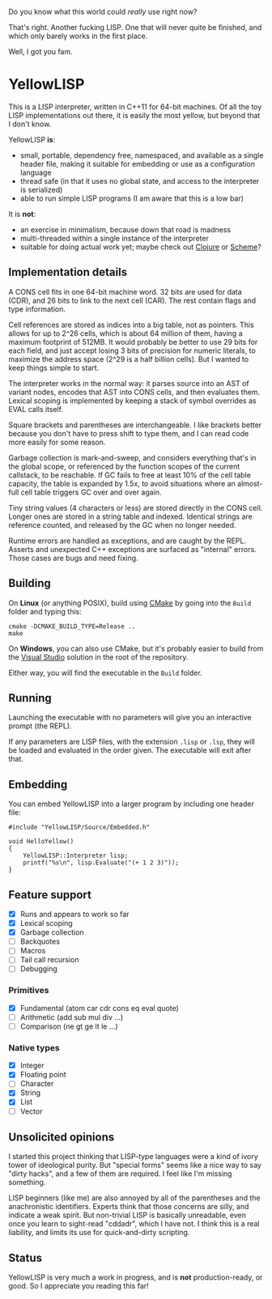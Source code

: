 Do you know what this world could *really* use right now?

That's right. Another fucking LISP. One that will never quite be finished, and which only barely works in the first place.

Well, I got you fam.

# YellowLISP

This is a LISP interpreter, written in C++11 for 64-bit machines. Of all the toy LISP implementations out there, it is easily the most yellow, but beyond that I don't know.

YellowLISP **is**:
- small, portable, dependency free, namespaced, and available as a single header file, making it suitable for embedding or use as a configuration language
- thread safe (in that it uses no global state, and access to the interpreter is serialized)
- able to run simple LISP programs (I am aware that this is a low bar)

It is **not**:
- an exercise in minimalism, because down that road is madness
- multi-threaded within a single instance of the interpreter
- suitable for doing actual work yet; maybe check out [Clojure](https://clojure.org/) or [Scheme](https://www.call-cc.org/)?

## Implementation details

A CONS cell fits in one 64-bit machine word. 32 bits are used for data (CDR), and 26 bits to link to the next cell (CAR). The rest contain flags and type information.

Cell references are stored as indices into a big table, not as pointers. This allows for up to 2^26 cells, which is about 64 million of them, having a maximum footprint of 512MB. It would probably be better to use 29 bits for each field, and just accept losing 3 bits of precision for numeric literals, to maximize the address space (2^29 is a half billion cells). But I wanted to keep things simple to start.

The interpreter works in the normal way: it parses source into an AST of variant nodes, encodes that AST into CONS cells, and then evaluates them. Lexical scoping is implemented by keeping a stack of symbol overrides as EVAL calls itself.

Square brackets and parentheses are interchangeable. I like brackets better because you don't have to press shift to type them, and I can read code more easily for some reason.

Garbage collection is mark-and-sweep, and considers everything that's in the global scope, or referenced by the function scopes of the current callstack, to be reachable. If GC fails to free at least 10% of the cell table capacity, the table is expanded by 1.5x, to avoid situations where an almost-full cell table triggers GC over and over again.

Tiny string values (4 characters or less) are stored directly in the CONS cell. Longer ones are stored in a string table and indexed. Identical strings are reference counted, and released by the GC when no longer needed.

Runtime errors are handled as exceptions, and are caught by the REPL. Asserts and unexpected C++ exceptions are surfaced as "internal" errors. Those cases are bugs and need fixing.

## Building

On **Linux** (or anything POSIX), build using [CMake](https://cmake.org/) by going into the `Build` folder and typing this:
```
cmake -DCMAKE_BUILD_TYPE=Release ..
make
```
On **Windows**, you can also use CMake, but it's probably easier to build from the [Visual Studio](https://visualstudio.microsoft.com/vs/community/) solution in the root of the repository.

Either way, you will find the executable in the `Build` folder.

## Running

Launching the executable with no parameters will give you an interactive prompt (the REPL).

If any parameters are LISP files, with the extension `.lisp` or `.lsp`, they will be loaded and evaluated in the order given. The executable will exit after that.

## Embedding

You can embed YellowLISP into a larger program by including one header file:

```
#include "YellowLISP/Source/Embedded.h"

void HelloYellow()
{
	YellowLISP::Interpreter lisp;
	printf("%s\n", lisp.Evaluate("(+ 1 2 3)"));
}
```

## Feature support

- [x] Runs and appears to work so far
- [x] Lexical scoping
- [x] Garbage collection
- [ ] Backquotes
- [ ] Macros
- [ ] Tail call recursion
- [ ] Debugging

### Primitives

- [x] Fundamental (atom car cdr cons eq eval quote)
- [ ] Arithmetic (add sub mul div ...)
- [ ] Comparison (ne gt ge lt le ...)

### Native types

- [x] Integer
- [x] Floating point
- [ ] Character
- [x] String
- [x] List
- [ ] Vector

## Unsolicited opinions

I started this project thinking that LISP-type languages were a kind of ivory tower of ideological purity. But "special forms" seems like a nice way to say "dirty hacks", and a few of them are required. I feel like I'm missing something.

LISP beginners (like me) are also annoyed by all of the parentheses and the anachronistic identifiers. Experts think that those concerns are silly, and indicate a weak spirit. But non-trivial LISP is basically unreadable, even once you learn to sight-read "cddadr", which I have not. I think this is a real liability, and limits its use for quick-and-dirty scripting.

## Status

YellowLISP is very much a work in progress, and is **not** production-ready, or good. So I appreciate you reading this far!

